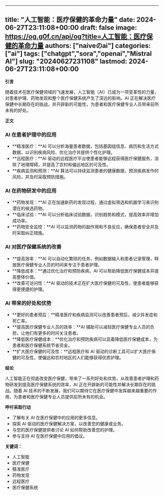 
---
title: "人工智能：医疗保健的革命力量"
date: 2024-06-27T23:11:08+00:00
draft: false
image: https://og.g0f.cn/api/og?title=人工智能：医疗保健的革命力量
authors: ["naiveのai"]
categories: ["ai"]
tags: ["chatgpt","sora","openai","Mistral AI"]
slug: "20240627231108"
lastmod: 2024-06-27T23:11:08+00:00
---
**引言**

随着技术在医疗保健领域的飞速发展，人工智能（AI）已成为一项变革性的力量，对患者护理、药物发现和整个医疗保健系统产生了深远的影响。AI 正在解决医疗保健中长期存在的挑战，并开辟新的可能性，为患者和医疗保健专业人员带来前所未有的好处。

**正文**

### AI 在患者护理中的应用

* **精准医疗：**AI 可以分析海量患者数据，包括基因组信息、病历和生活方式数据，以识别疾病风险、优化治疗并提供个性化护理。
* **远程医疗：**AI 驱动的远程医疗平台使患者能够远程获得医疗保健服务，消除了地理障碍，并提高了农村和偏远地区的可及性。
* **疾病监测和预测：**AI 算法可以持续监测患者的健康数据，预测疾病发作的风险，并及时采取预防措施。

### AI 在药物研发中的应用

* **药物发现：**AI 正在加速新药的发现过程，通过虚拟筛选和机器学习来识别潜在的候选药物。
* **临床试验：**AI 可以分析临床试验数据，识别趋势和模式，提高效率并增加成功率。
* **药物安全监控：**AI 可以监测药物的副作用和不良反应，确保患者安全并及时采取纠正措施。

### AI 对医疗保健系统的改善

* **提高效率：**AI 可以自动化繁琐的任务，例如数据输入和患者记录管理，释放医疗保健专业人员的时间来专注于患者护理。
* **降低成本：**通过优化治疗和预防疾病，AI 可以帮助降低医疗保健成本并提高整体价值。
* **改善可访问性：**AI 驱动的技术正在扩大医疗保健的可及性，使患者能够获得更便捷的护理。

### AI 带来的好处和优势

* **更好的患者预后：**精准医疗和疾病监测可以改善患者预后，减少并发症和死亡率。
* **提高医疗保健专业人员的效率：**AI 辅助可以减轻医疗保健专业人员的负担，让他们有更多的时间关注患者。
* **降低医疗保健成本：**优化治疗和预防疾病可以显着降低医疗保健成本，为患者和医疗保健系统节省资金。
* **扩大医疗保健的可及性：**远程医疗和 AI 驱动的诊断工具可以扩大医疗保健的可及性，使偏远和农村地区的人们能够获得优质护理。

**结论**

人工智能正在彻底改变医疗保健，带来了一系列好处和优势。从改善患者护理和药物研发到提高医疗保健系统的效率，AI 正在开辟新的可能性并解决长期存在的挑战。随着 AI 技术的不断发展，我们可以期待它在医疗保健中发挥越来越重要的作用，为患者和医疗保健专业人员提供前所未有的机会。

**呼吁采取行动**

* 了解有关 AI 在医疗保健中的应用的更多信息。
* 探索 AI 驱动的医疗保健解决方案，以改善您的健康或业务。
* 与您的医疗保健提供者讨论 AI 如何帮助改善您的护理。
* 参与支持 AI 在医疗保健中应用的倡议。

**关键词：**

* 人工智能
* 医疗保健
* 精准医疗
* 药物发现
* 远程医疗
* 医疗保健系统